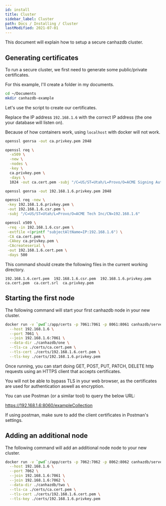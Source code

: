 ```yaml
---
id: install
title: Cluster
sidebar_label: Cluster
path: Docs / Installing / Cluster
lastModified: 2021-07-01
---
```


This document will explain how to setup a secure canhazdb cluster.

## Generating certificates

To run a secure cluster, we first need to generate some public/private certificates.

For this example, I'll create a folder in my documents.

```bash
cd ~/Documents
mkdir canhazdb-example
```

Let's use the script to create our certificates.

Replace the IP address `192.168.1.6` with the correct IP address (the one your database will listen on).

Because of how containers work, using `localhost` with docker will not work.

```bash
openssl genrsa -out ca.privkey.pem 2048

openssl req \
  -x509 \
  -new \
  -nodes \
  -key \
  ca.privkey.pem \
  -days \
  1024 -out ca.cert.pem -subj "/C=US/ST=Utah/L=Provo/O=ACME Signing Authority Inc/CN=example.com"

openssl genrsa -out 192.168.1.6.privkey.pem 2048

openssl req -new \
 -key 192.168.1.6.privkey.pem \
 -out 192.168.1.6.csr.pem \
 -subj "/C=US/ST=Utah/L=Provo/O=ACME Tech Inc/CN=192.168.1.6"

openssl x509 \
 -req -in 192.168.1.6.csr.pem \
 -extfile <(printf "subjectAltName=IP:192.168.1.6") \
 -CA ca.cert.pem \
 -CAkey ca.privkey.pem \
 -CAcreateserial \
 -out 192.168.1.6.cert.pem \
 -days 500
```

This command should create the following files in the current working directory.

```
192.168.1.6.cert.pem  192.168.1.6.csr.pem  192.168.1.6.privkey.pem  ca.cert.pem  ca.cert.srl  ca.privkey.pem
```

## Starting the first node

The following command will start your first canhazdb node in your new cluster.

```bash
docker run -v `pwd`:/app/certs -p 7061:7061 -p 8061:8061 canhazdb/server \
  --host 192.168.1.6 \
  --port 7061 \
  --join 192.168.1.6:7061 \
  --data-dir ./canhazdb/one \
  --tls-ca ./certs/ca.cert.pem \
  --tls-cert ./certs/192.168.1.6.cert.pem \
  --tls-key ./certs/192.168.1.6.privkey.pem
```

Once running, you can start doing GET, POST, PUT, PATCH, DELETE http requests using an HTTPS client that accepts certificates.

You will not be able to bypass TLS in your web browser, as the certificates are used for authentication aswell as encryption.

You can use Postman (or a similar tool) to query the below URL:

https://192.168.1.6:8060/exampleCollection

If using postman, make sure to add the client certificates in Postman's settings.

## Adding an additional node

The following command will add an additional node node to your new cluster.

```bash
docker run -v `pwd`:/app/certs -p 7062:7062 -p 8062:8062 canhazdb/server \
  --host 192.168.1.6 \
  --port 7062 \
  --join 192.168.1.6:7061 \
  --join 192.168.1.6:7062 \
  --data-dir ./canhazdb/two \
  --tls-ca ./certs/ca.cert.pem \
  --tls-cert ./certs/192.168.1.6.cert.pem \
  --tls-key ./certs/192.168.1.6.privkey.pem
```
